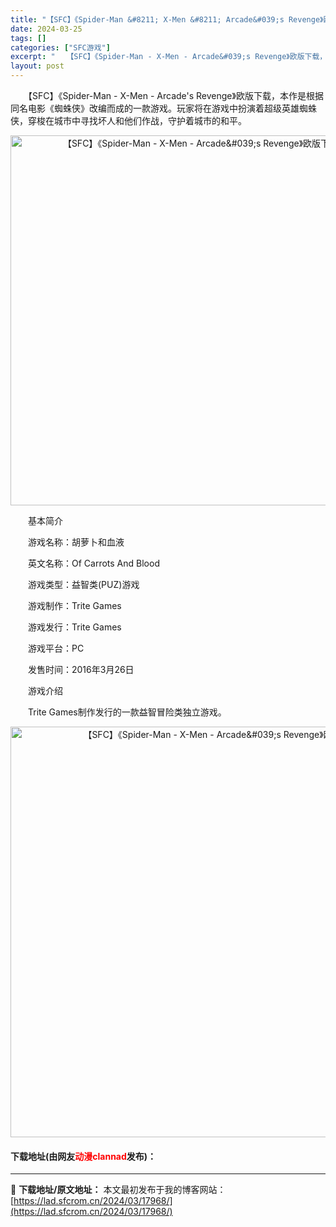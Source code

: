 ```yaml
---
title: "【SFC】《Spider-Man &#8211; X-Men &#8211; Arcade&#039;s Revenge》欧版下载"
date: 2024-03-25
tags: []
categories: ["SFC游戏"]
excerpt: "　　【SFC】《Spider-Man - X-Men - Arcade&#039;s Revenge》欧版下载，本作是根据同名电影《蜘蛛侠》改编而成的一款游戏。玩家将在游戏中扮演着超级英雄蜘蛛侠，穿梭在城市中寻找坏人和他们作战，守护着城市的和平。 　　基本简介 　　游戏名称：胡萝卜和血液 　　英文名称&hellip;"
layout: post
---
```


 <p>　　【SFC】《Spider-Man - X-Men - Arcade&#39;s Revenge》欧版下载，本作是根据同名电影《蜘蛛侠》改编而成的一款游戏。玩家将在游戏中扮演着超级英雄蜘蛛侠，穿梭在城市中寻找坏人和他们作战，守护着城市的和平。</p> <p align="center"><img align="" border="0" src="https://lad.sfcrom.cn/wp-content/uploads/2024/03/20240325_6600cd741287a.png" width="592" alt="【SFC】《Spider-Man - X-Men - Arcade&amp;#039;s Revenge》欧版下载" /></p> <p>　　基本简介</p> <p>　　游戏名称：胡萝卜和血液</p> <p>　　英文名称：Of Carrots And Blood</p> <p>　　游戏类型：益智类(PUZ)游戏</p> <p>　　游戏制作：Trite Games</p> <p>　　游戏发行：Trite Games</p> <p>　　游戏平台：PC</p> <p>　　发售时间：2016年3月26日</p> <p>　　游戏介绍</p> <p>　　Trite Games制作发行的一款益智冒险类独立游戏。</p> <p align="center"><img align="" border="0" src="https://lad.sfcrom.cn/wp-content/uploads/2024/03/20240325_6600cd75976cc.png" width="657" alt="【SFC】《Spider-Man - X-Men - Arcade&amp;#039;s Revenge》欧版下载" /></p> <p><h4>下载地址(由网友<font color="red">动漫clannad</font>发布)：</h4></p> 

---
📖 **下载地址/原文地址：** 本文最初发布于我的博客网站：[https://lad.sfcrom.cn/2024/03/17968/](https://lad.sfcrom.cn/2024/03/17968/)
